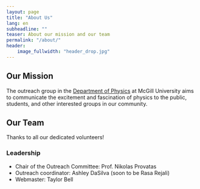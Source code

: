```yaml
---
layout: page
title: "About Us"
lang: en
subheadline: ""
teaser: About our mission and our team
permalink: "/about/"
header:
    image_fullwidth: "header_drop.jpg"
---
```

## Our Mission
The outreach group in the [Department of Physics](http://www.physics.mcgill.ca) at McGill University aims to communicate the excitement and fascination of physics to the public, students, and other interested groups in our community.

## Our Team
Thanks to all our dedicated volunteers!

### Leadership
- Chair of the Outreach Committee: Prof. Nikolas Provatas
- Outreach coordinator: Ashley DaSilva (soon to be Rasa Rejali)
- Webmaster: Taylor Bell
